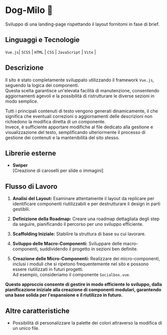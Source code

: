# Dog-Milo :dog:
Sviluppo di una landing-page rispettando il layout fornitomi in fase di brief. 

## Linguaggi e Tecnologie
`Vue.js`| `SCSS` | `HTML` | `CSS` | `JavaScript` | `Vite` |

## Descrizione

Il sito è stato completamente sviluppato utilizzando il framework `Vue.js`, seguendo la logica dei componenti.   
Questa scelta garantisce un'elevata facilità di manutenzione, consentendo aggiornamenti agevoli e la possibilità di ristrutturare le diverse sezioni in modo semplice.

Tutti i principali contenuti di testo vengono generati dinamicamente, il che significa che eventuali correzioni o aggiornamenti delle descrizioni non richiedono la modifica diretta di un componente.  
Invece, è sufficiente apportare modifiche al file dedicato alla gestione e visualizzazione del testo, semplificando ulteriormente il processo di gestione dei contenuti e la mantenibilità del sito stesso.

## Librerie esterne

- **Swiper**   
[Creazione di caroselli per slide o immagini]

## Flusso di Lavoro

1. **Analisi del Layout:** Esaminare attentamente il layout da replicare per identificare componenti riutilizzabili e per destrutturare il design in parti gestibili.

1. **Definizione della Roadmap:** Creare una roadmap dettagliata degli step da seguire, pianificando il percorso per uno sviluppo efficiente.

1. **Scaffolding Iniziale:** Stabilire la struttura di base su cui lavorare.

1. **Sviluppo delle Macro-Componenti:** Sviluppare delle macro-componenti, suddividendo il progetto in sezioni ben definite.

1. **Creazione delle Micro-Componenti:** Realizzare dei micro-componenti, inclusi i moduli che si ripetono frequentemente nel sito e possono essere riutilizzati in futuri progetti.  
Ad esempio, consideriamo il componente `Socialbox.vue`.

**Questo approccio consente di gestire in modo efficiente lo sviluppo, dalla pianificazione iniziale alla creazione di componenti modulari, garantendo una base solida per l'espansione e il riutilizzo in futuro.**

## Altre caratteristiche

- Possibilità di personalizzare la palette dei colori attraverso la modifica di un unico file.